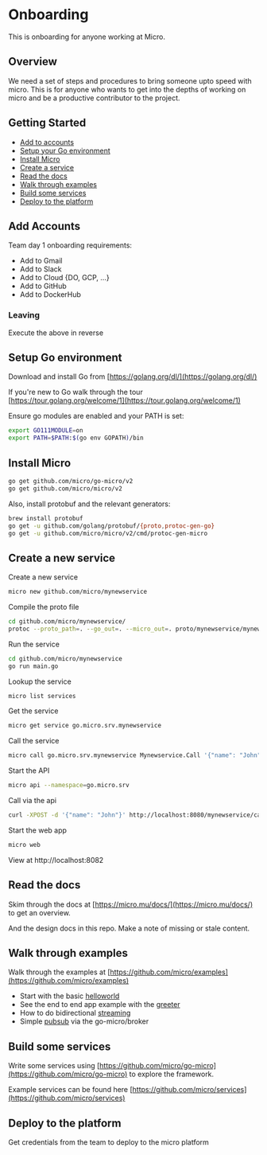 # Onboarding

This is onboarding for anyone working at Micro.

## Overview

We need a set of steps and procedures to bring someone upto speed with micro. This is for anyone who wants 
to get into the depths of working on micro and be a productive contributor to the project.

## Getting Started

- [Add to accounts](#add-accounts)
- [Setup your Go environment](#setup-go-environment)
- [Install Micro](#install-micro)
- [Create a service](#create-a-new-service)
- [Read the docs](#read-the-docs)
- [Walk through examples](#walk-through-examples)
- [Build some services](#build-some-services)
- [Deploy to the platform](#deploy-to-the-platform)

## Add Accounts

Team day 1 onboarding requirements:

- Add to Gmail
- Add to Slack
- Add to Cloud {DO, GCP, ...}
- Add to GitHub
- Add to DockerHub

### Leaving

Execute the above in reverse

## Setup Go environment

Download and install Go from [https://golang.org/dl/](https://golang.org/dl/)

If you're new to Go walk through the tour [https://tour.golang.org/welcome/1](https://tour.golang.org/welcome/1)

Ensure go modules are enabled and your PATH is set:

```bash
export GO111MODULE=on
export PATH=$PATH:$(go env GOPATH)/bin
```

## Install Micro

```bash
go get github.com/micro/go-micro/v2
go get github.com/micro/micro/v2
```

Also, install protobuf and the relevant generators:

```bash
brew install protobuf
go get -u github.com/golang/protobuf/{proto,protoc-gen-go}
go get -u github.com/micro/micro/v2/cmd/protoc-gen-micro
```

## Create a new service

Create a new service

```bash
micro new github.com/micro/mynewservice
```

Compile the proto file

```bash
cd github.com/micro/mynewservice/
protoc --proto_path=. --go_out=. --micro_out=. proto/mynewservice/mynewservice.proto
```

Run the service

```bash
cd github.com/micro/mynewservice
go run main.go
```

Lookup the service

```bash
micro list services
```

Get the service

```bash
micro get service go.micro.srv.mynewservice
```

Call the service

```bash
micro call go.micro.srv.mynewservice Mynewservice.Call '{"name": "John"}'
```

Start the API

```bash
micro api --namespace=go.micro.srv
```

Call via the api

```bash
curl -XPOST -d '{"name": "John"}' http://localhost:8080/mynewservice/call
```

Start the web app

```bash
micro web
```

View at http://localhost:8082

## Read the docs

Skim through the docs at [https://micro.mu/docs/](https://micro.mu/docs/) to get an overview.

And the design docs in this repo. Make a note of missing or stale content.

## Walk through examples

Walk through the examples at [https://github.com/micro/examples](https://github.com/micro/examples)

- Start with the basic [helloworld](https://github.com/micro/examples/blob/master/helloworld/main.go)
- See the end to end app example with the [greeter](https://github.com/micro/examples/tree/master/greeter)
- How to do bidirectional [streaming](https://github.com/micro/examples/tree/master/stream)
- Simple [pubsub](https://github.com/micro/examples/tree/master/pubsub) via the go-micro/broker

## Build some services

Write some services using [https://github.com/micro/go-micro](https://github.com/micro/go-micro) to explore the framework.

Example services can be found here [https://github.com/micro/services](https://github.com/micro/services)
 
## Deploy to the platform

Get credentials from the team to deploy to the micro platform
